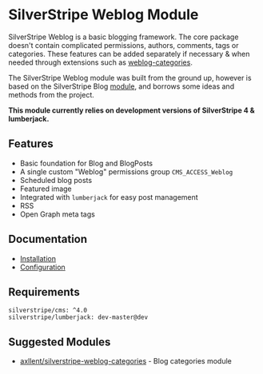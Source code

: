 # SilverStripe Weblog Module

SilverStripe Weblog is a basic blogging framework. The core package doesn't contain complicated
permissions, authors, comments, tags or categories. These features can be added separately
if necessary & when needed through extensions such as
[weblog-categories](https://github.com/axllent/silverstripe-weblog-categories).

The SilverStripe Weblog module was built from the ground up, however is based on the SilverStripe Blog
[module](https://github.com/silverstripe/silverstripe-blog), and borrows some ideas and methods
from the project.

**This module currently relies on development versions of SilverStripe 4 & lumberjack.**


## Features

- Basic foundation for Blog and BlogPosts
- A single custom "Weblog" permissions group `CMS_ACCESS_Weblog`
- Scheduled blog posts
- Featured image
- Integrated with `lumberjack` for easy post management
- RSS
- Open Graph meta tags


## Documentation

- [Installation](docs/en/Installation.md)
- [Configuration](docs/en/Configuration.md)


## Requirements

```
silverstripe/cms: ^4.0
silverstripe/lumberjack: dev-master@dev
```

## Suggested Modules

- [axllent/silverstripe-weblog-categories](https://github.com/axllent/silverstripe-weblog-categories) - Blog categories module
